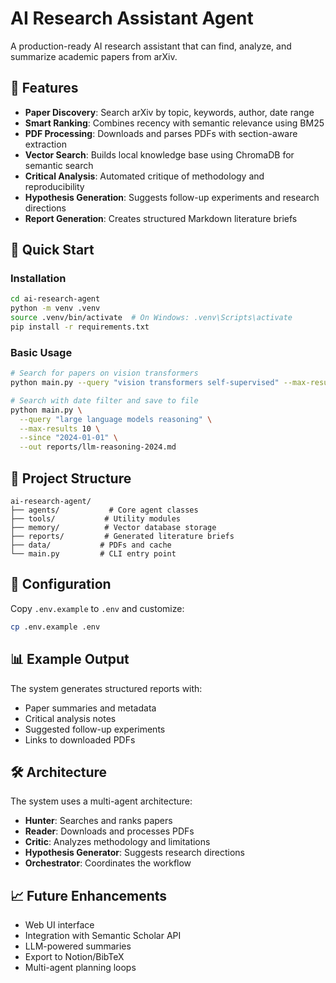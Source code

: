 # AI Research Assistant Agent

A production-ready AI research assistant that can find, analyze, and summarize academic papers from arXiv.

## 🎯 Features

- **Paper Discovery**: Search arXiv by topic, keywords, author, date range
- **Smart Ranking**: Combines recency with semantic relevance using BM25
- **PDF Processing**: Downloads and parses PDFs with section-aware extraction
- **Vector Search**: Builds local knowledge base using ChromaDB for semantic search
- **Critical Analysis**: Automated critique of methodology and reproducibility
- **Hypothesis Generation**: Suggests follow-up experiments and research directions
- **Report Generation**: Creates structured Markdown literature briefs

## 🚀 Quick Start

### Installation

```bash
cd ai-research-agent
python -m venv .venv
source .venv/bin/activate  # On Windows: .venv\Scripts\activate
pip install -r requirements.txt
```

### Basic Usage

```bash
# Search for papers on vision transformers
python main.py --query "vision transformers self-supervised" --max-results 5

# Search with date filter and save to file
python main.py \
  --query "large language models reasoning" \
  --max-results 10 \
  --since "2024-01-01" \
  --out reports/llm-reasoning-2024.md
```

## 📁 Project Structure

```
ai-research-agent/
├── agents/           # Core agent classes
├── tools/           # Utility modules
├── memory/          # Vector database storage
├── reports/         # Generated literature briefs
├── data/           # PDFs and cache
└── main.py         # CLI entry point
```

## 🔧 Configuration

Copy `.env.example` to `.env` and customize:

```bash
cp .env.example .env
```

## 📊 Example Output

The system generates structured reports with:
- Paper summaries and metadata
- Critical analysis notes
- Suggested follow-up experiments
- Links to downloaded PDFs

## 🛠️ Architecture

The system uses a multi-agent architecture:
- **Hunter**: Searches and ranks papers
- **Reader**: Downloads and processes PDFs
- **Critic**: Analyzes methodology and limitations
- **Hypothesis Generator**: Suggests research directions
- **Orchestrator**: Coordinates the workflow

## 📈 Future Enhancements

- Web UI interface
- Integration with Semantic Scholar API
- LLM-powered summaries
- Export to Notion/BibTeX
- Multi-agent planning loops

